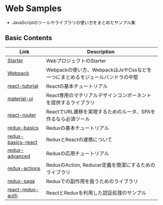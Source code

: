 # Web Samples
* JavaScriptのツールやライブラリの使い方をまとめたサンプル集


## Basic Contents
| Link | Description |
| --- | --- |
| [Starter](starter.md)                    | WebプロジェクトのStarter                                                      |
| [Webpack](webpack)                       | Webpackの使い方、WebpackはJsやCssなどを一つにまとめるモジュールバンドラの中堅 |
| [react-tutorial](react-tutorial)         | Reactの基本チュートリアル                                                     |
| [material-ui](react-material-ui)         | React専用のマテリアルデザインコンポーネントを提供するライブラリ               |
| [react-router](react-router)             | ReactでURL遷移を実現するためのルータ、SPAを作るなら必須ツール                 |
| [redux-basics](redux-basics)             | Reduxの基本チュートリアル                                                     |
| [redux-basics-react](redux-basics-react) | ReduxとReactの連携について                                                    |
| [redux-advanced](redux-advanced)         | Reduxの応用チュートリアル                                                     |
| [redux-actions](redux-actions)           | ReduxのAction, Reducer定義を簡潔にするためのライブラリ                        |
| [redux-saga](redux-saga)                 | Reduxでの副作用を扱うためのライブラリ                                         |
| [react-redux-auth](react-redux-auth)     | ReactとReduxを利用した認証処理のサンプル                                      |
